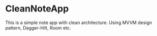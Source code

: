 # CleanNoteApp
This is a simple note app with clean architecture. Using MVVM design pattern, Dagger-Hilt, Room etc.